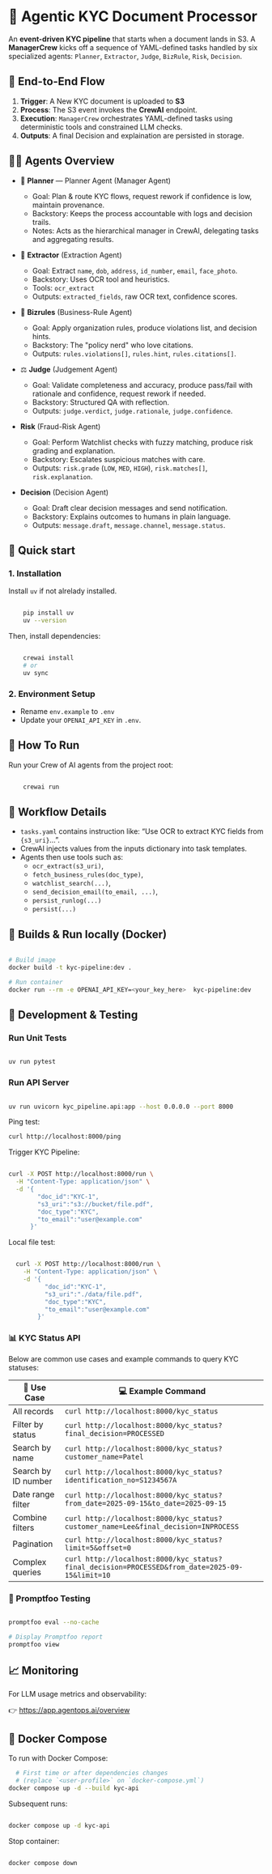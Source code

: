 
# :brain: Agentic KYC Document Processor 
An **event-driven KYC pipeline** that starts when a document lands in S3. A **ManagerCrew** kicks off a sequence of YAML-defined tasks handled by six specialized agents: `Planner`, `Extractor`, `Judge`, `BizRule`, `Risk`, `Decision`.

## :rocket: End-to-End Flow

1. **Trigger**: A New KYC document is uploaded to **S3**
2. **Process**: The S3 event invokes the **CrewAI** endpoint.
3. **Execution**: `ManagerCrew` orchestrates YAML-defined tasks using deterministic tools and constrained LLM checks.
4. **Outputs**: A final Decision and explaination are persisted in storage.

## 🧑‍💼 Agents Overview

- 🧭 **Planner** — Planner Agent (Manager Agent)
  - Goal: Plan & route KYC flows, request rework if confidence is low, maintain provenance.
  - Backstory: Keeps the process accountable with logs and decision trails.
  - Notes: Acts as the hierarchical manager in CrewAI, delegating tasks and aggregating results.

- 📄 **Extractor** (Extraction Agent)
  - Goal: Extract `name`, `dob`, `address`, `id_number`, `email`, `face_photo`.
  - Backstory: Uses OCR tool and heuristics.
  - Tools: `ocr_extract`
  - Outputs: `extracted_fields`, raw OCR text, confidence scores.

- 🧾 **Bizrules** (Business-Rule Agent)
  - Goal: Apply organization rules, produce violations list, and decision hints.
  - Backstory: The "policy nerd" who love citations.
  - Outputs: `rules.violations[]`, `rules.hint`, `rules.citations[]`.

- ⚖️ **Judge** (Judgement Agent)
  - Goal: Validate completeness and accuracy, produce pass/fail with rationale and confidence, request rework if needed.
  - Backstory: Structured QA with reflection.
  - Outputs: `judge.verdict`, `judge.rationale`, `judge.confidence`.

- **Risk** (Fraud-Risk Agent)
  - Goal: Perform Watchlist checks with fuzzy matching, produce risk grading and explanation.
  - Backstory: Escalates suspicious  matches with care.
  - Outputs: `risk.grade` (`LOW`, `MED`, `HIGH`), `risk.matches[]`, `risk.explanation`.
- **Decision** (Decision Agent)
  - Goal: Draft clear decision messages and send notification.
  - Backstory: Explains outcomes to humans in plain language.
  - Outputs: `message.draft`, `message.channel`, `message.status`.

## 🧰 Quick start

### 1. Installation

Install `uv` if not alrelady installed.

```bash

    pip install uv
    uv --version

```

Then, install dependencies:

```bash

    crewai install
    # or
    uv sync
```

### 2. Environment Setup

- Rename `env.example` to `.env`
- Update your `OPENAI_API_KEY` in `.env`.

## 🏃 How To Run

Run your Crew of AI agents from the project root:

```bash

    crewai run

```

## 🧭 Workflow Details

- `tasks.yaml` contains instruction like:
   “Use OCR to extract KYC fields from `{s3_uri}`…”.
- CrewAI injects values from the inputs dictionary into task templates.
- Agents then use tools such as:
  - `ocr_extract(s3_uri)`,
  - `fetch_business_rules(doc_type)`,
  - `watchlist_search(...)`,
  - `send_decision_email(to_email, ...)`,
  - `persist_runlog(...)`
  - `persist(...)`

## 🐳 Builds & Run locally (Docker)

```bash

# Build image
docker build -t kyc-pipeline:dev .

# Run container
docker run --rm -e OPENAI_API_KEY=<your_key_here>  kyc-pipeline:dev

```

## 🧪 Development & Testing

### Run Unit Tests

```bash

uv run pytest

```

### Run API Server

```bash

uv run uvicorn kyc_pipeline.api:app --host 0.0.0.0 --port 8000

```

Ping test:

```bash
curl http://localhost:8000/ping

```

Trigger KYC Pipeline:

```bash

curl -X POST http://localhost:8000/run \
  -H "Content-Type: application/json" \
  -d '{
        "doc_id":"KYC-1",
        "s3_uri":"s3://bucket/file.pdf",
        "doc_type":"KYC",
        "to_email":"user@example.com"
      }'

```

Local file test:

```bash

  curl -X POST http://localhost:8000/run \
    -H "Content-Type: application/json" \
    -d '{
          "doc_id":"KYC-1",
          "s3_uri":"./data/file.pdf",
          "doc_type":"KYC",
          "to_email":"user@example.com"
        }'

```

### 📊 KYC Status API

Below are common use cases and example commands to query KYC statuses:

| 🧭 **Use Case**              | 💻 **Example Command**                                                                                           |
|-----------------------------|------------------------------------------------------------------------------------------------------------------|
| All records                 | `curl http://localhost:8000/kyc_status`                                                                          |
| Filter by status            | `curl http://localhost:8000/kyc_status?final_decision=PROCESSED`                                                 |
| Search by name              | `curl http://localhost:8000/kyc_status?customer_name=Patel`                                                      |
| Search by ID number         | `curl http://localhost:8000/kyc_status?identification_no=S1234567A`                                              |
| Date range filter           | `curl http://localhost:8000/kyc_status?from_date=2025-09-15&to_date=2025-09-15`                                  |
| Combine filters             | `curl http://localhost:8000/kyc_status?customer_name=Lee&final_decision=INPROCESS`                               |
| Pagination                  | `curl http://localhost:8000/kyc_status?limit=5&offset=0`                                                         |
| Complex queries             | `curl http://localhost:8000/kyc_status?final_decision=PROCESSED&from_date=2025-09-15&limit=10`                   |

### 🧪 Promptfoo Testing

```bash

promptfoo eval --no-cache

# Display Promptfoo report
promptfoo view

```

## 📈 Monitoring

For LLM usage metrics and observability:

👉  https://app.agentops.ai/overview

## 🐋 Docker Compose

To run with Docker Compose:

```bash
  # First time or after dependencies changes 
  # (replace `<user-profile>` on `docker-compose.yml`)
docker compose up -d --build kyc-api

```

Subsequent runs:

```bash

docker compose up -d kyc-api

```

Stop container:

```bash

docker compose down

```
